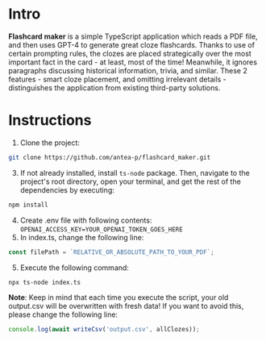 # Intro 

**Flashcard maker** is a simple TypeScript application which reads a PDF file, and then uses GPT-4 to generate great cloze flashcards. Thanks to use of certain prompting rules, the clozes are placed strategically over the most important fact in the card - at least, most of the time! Meanwhile, it ignores paragraphs discussing historical information, trivia, and similar. These 2 features - smart cloze placement, and omitting irrelevant details - distinguishes the application from existing third-party solutions.

# Instructions
1. Clone the project:
```bash
git clone https://github.com/antea-p/flashcard_maker.git
```
3. If not already installed, install `ts-node` package. Then, navigate to the project's root directory, open your terminal, and get the rest of the dependencies by executing:
```bash
npm install
```
4. Create .env file with following contents:
`OPENAI_ACCESS_KEY=YOUR_OPENAI_TOKEN_GOES_HERE`
5. In index.ts, change the following line:
```typescript
const filePath = `RELATIVE_OR_ABSOLUTE_PATH_TO_YOUR_PDF`;
```
5. Execute the following command:
```bash
npx ts-node index.ts
```

**Note**: Keep in mind that each time you execute the script, your old output.csv will be overwritten with fresh data! If you want to avoid this, please change the following line:
```typescript
console.log(await writeCsv('output.csv', allClozes));
```
